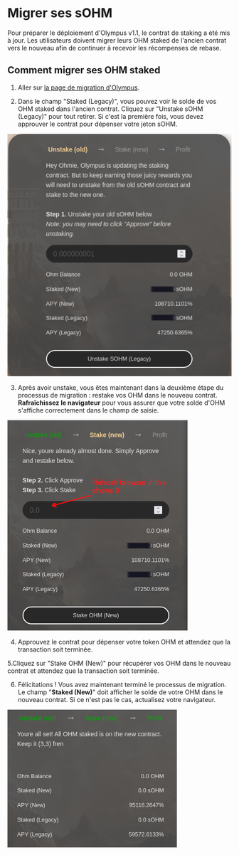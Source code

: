 # Migrer ses sOHM

Pour préparer le déploiement d'Olympus v1.1, le contrat de staking a été mis à jour. Les utilisateurs doivent migrer leurs OHM staked de l'ancien contrat vers le nouveau afin de continuer à recevoir les récompenses de rebase.  


## Comment migrer ses OHM staked

1. Aller sur [la page de migration d'Olympus](https://app.olympusdao.finance/#/stake/migrate).  
  
2. Dans le champ "Staked \(Legacy\)", vous pouvez voir le solde de vos OHM staked dans l'ancien contrat. Cliquez sur "Unstake sOHM \(Legacy\)" pour tout retirer. Si c'est la première fois, vous devez approuver le contrat pour dépenser votre jeton sOHM.  

![Unstake sOHM](../.gitbook/assets/unstake.png)

3. Après avoir unstake, vous êtes maintenant dans la deuxième étape du processus de migration : restake vos OHM dans le nouveau contrat. **Rafraîchissez le navigateur** pour vous assurer que votre solde d'OHM s'affiche correctement dans le champ de saisie.  

![Restake OHM](../.gitbook/assets/restake.png)

4. Approuvez le contrat pour dépenser votre token OHM et attendez que la transaction soit terminée.   
  
5.Cliquez sur "Stake OHM \(New\)" pour récupérer vos OHM dans le nouveau contrat et attendez que la transaction soit terminée.   
  
6. Félicitations ! Vous avez maintenant terminé le processus de migration. Le champ "**Staked \(New\)**" doit afficher le solde de votre OHM dans le nouveau contrat. Si ce n'est pas le cas, actualisez votre navigateur. 

![Migration is complete](../.gitbook/assets/complete.png)

